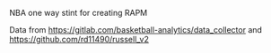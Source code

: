NBA one way stint for creating RAPM

Data from https://gitlab.com/basketball-analytics/data_collector and https://github.com/rd11490/russell_v2

